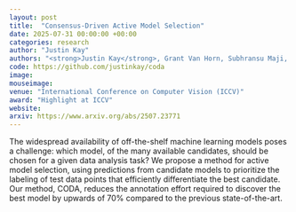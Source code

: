 ```yaml
---
layout: post
title:  "Consensus-Driven Active Model Selection"
date: 2025-07-31 00:00:00 +00:00
categories: research
author: "Justin Kay"
authors: "<strong>Justin Kay</strong>, Grant Van Horn, Subhransu Maji, Daniel Sheldon, and Sara Beery"
code: https://github.com/justinkay/coda
image: 
mouseimage: 
venue: "International Conference on Computer Vision (ICCV)"
award: "Highlight at ICCV"
website: 
arxiv: https://www.arxiv.org/abs/2507.23771
---
```

The widespread availability of off-the-shelf machine learning models poses a challenge: which model, of the many available candidates, should be chosen for a given data analysis task? We propose a method for active model selection, using predictions from candidate models to prioritize the labeling of test data points that efficiently differentiate the best candidate. Our method, CODA, reduces the annotation effort required to discover the best model by upwards of 70% compared to the previous state-of-the-art. 
